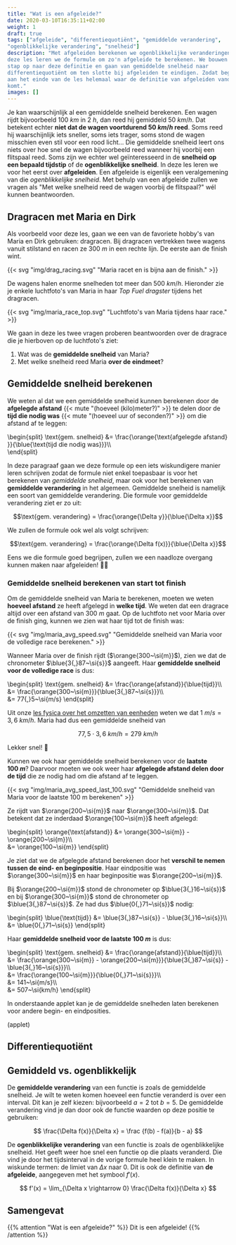 ```yaml
---
title: "Wat is een afgeleide?"
date: 2020-03-10T16:35:11+02:00
weight: 1
draft: true
tags: ["afgeleide", "differentiequotiënt", "gemiddelde verandering",
"ogenblikkelijke verandering", "snelheid"]
description: "Met afgeleiden berekenen we ogenblikkelijke veranderingen. In
deze les leren we de formule om zo'n afgeleide te berekenen. We bouwen stap per
stap op naar deze definitie en gaan van gemiddelde snelheid naar
differentiequotiënt om ten slotte bij afgeleiden te eindigen. Zodat begrijp je
aan het einde van de les helemaal waar de definitie van afgeleiden vandaan
komt."
images: []
---
```


Je kan waarschijnlijk al een gemiddelde snelheid berekenen. Een wagen rijdt
bijvoorbeeld $100~\si{km}$ in $2~\si{h}$, dan reed hij gemiddeld
$50~\si{km/h}$. Dat betekent echter **niet dat de wagen voortdurend
$50~\si{km/h}$ reed**. Soms reed hij waarschijnlijk iets sneller, soms iets
trager, soms stond de wagen misschien even stil voor een rood licht... Die
gemiddelde snelheid leert ons niets over hoe snel de wagen bijvoorbeeld reed
wanneer hij voorbij een flitspaal reed. Soms zijn we echter wel geïnteresseerd
in de **snelheid op een bepaald tijdstip** of de **ogenblikkelijke snelheid**.
In deze les leren we voor het eerst over **afgeleiden**. Een afgeleide is
eigenlijk een veralgemening van die *ogenblikkelijke snelheid*.  Met behulp
van een afgeleide zullen we vragen als "Met welke snelheid reed de wagen
voorbij de flitspaal?" wél kunnen beantwoorden.


## Dragracen met Maria en Dirk

Als voorbeeld voor deze les, gaan we een van de favoriete hobby's van Maria en
Dirk gebruiken: dragracen.  Bij dragracen vertrekken twee wagens vanuit
stilstand en racen ze $300~\si{m}$ in een rechte lijn. De eerste aan de finish
wint.

{{< svg "img/drag_racing.svg" "Maria racet en is bijna aan de finish." >}}

De wagens halen enorme snelheden tot meer dan $500~\si{km/h}$. Hieronder zie je
enkele luchtfoto's van Maria in haar *Top Fuel dragster* tijdens het dragracen.

{{< svg "img/maria_race_top.svg" "Luchtfoto's van Maria tijdens haar race." >}}

We gaan in deze les twee vragen proberen beantwoorden over de dragrace die je
hierboven op de luchtfoto's ziet:

1. Wat was de **gemiddelde snelheid** van Maria?
2. Met welke snelheid reed Maria **over de eindmeet**?


## Gemiddelde snelheid berekenen

We weten al dat we een gemiddelde 
snelheid kunnen berekenen door de **afgelegde afstand**
{{< mute "(hoeveel (kilo)meter?)" >}} te delen door de **tijd die nodig 
was** {{< mute "(hoeveel uur of seconden?)" >}} om die afstand af te leggen:

\begin{split}
    \text{gem. snelheid} &= \frac{\orange{\text{afgelegde afstand} }}{\blue{\text{tijd die nodig was}}}\\\\\
\end{split}

In deze paragraaf gaan we deze formule op een iets wiskundigere manier leren 
schrijven zodat de formule niet enkel toepasbaar is voor het berekenen van 
*gemiddelde snelheid*, maar ook voor het berekenen van **gemiddelde 
verandering** in het algemeen. Gemiddelde snelheid is namelijk een soort van
gemiddelde verandering. Die formule voor gemiddelde verandering ziet er zo 
uit:

$$\text{gem. verandering} = \frac{\orange{\Delta y}}{\blue{\Delta x}}$$

We zullen de formule ook wel als volgt schrijven:

$$\text{gem. verandering} = \frac{\orange{\Delta f(x)}}{\blue{\Delta x}}$$

Eens we die formule goed begrijpen, zullen we een naadloze overgang kunnen 
maken naar afgeleiden! 🏄‍♀️

### Gemiddelde snelheid berekenen van start tot finish

Om de gemiddelde snelheid van Maria te berekenen, moeten we weten **hoeveel
afstand** ze heeft afgelegd in **welke tijd**. We weten dat een dragrace altijd
over een afstand van $300~\si{m}$ gaat. Op de luchtfoto net voor Maria over de
finish ging, kunnen we zien wat haar tijd tot de finish was:

{{< svg "img/maria_avg_speed.svg" "Gemiddelde snelheid van Maria voor de volledige race berekenen." >}}

Wanneer Maria over de finish rijdt ($\orange{300~\si{m}}$), zien we dat de
chronometer $\blue{3{,}87~\si{s}}$ aangeeft. Haar 
**gemiddelde snelheid voor de volledige race** is dus:

\begin{split}
    \text{gem. snelheid} &= \frac{\orange{afstand}}{\blue{tijd}}\\\\\
                         &= \frac{\orange{300~\si{m}}}{\blue{3{,}87~\si{s}}}\\\\\
                         &= 77{,}5~\si{m/s}
\end{split}

Uit onze [les fysica over het omzetten van
eenheden](../../../fysica/grootheden_eenheden/eenheden_omzetten) weten we dat
$1~\si{m/s} = 3{,}6~\si{km/h}$. Maria had dus een gemiddelde snelheid van

$$77{,}5\cdot3{,}6~\si{km/h} = 279~\si{km/h}$$

Lekker snel! :rocket:

Kunnen we ook haar gemiddelde snelheid berekenen
voor de **laatste $100~\si{m}$**? Daarvoor moeten we ook weer haar **afgelegde
afstand delen door de tijd** die ze nodig had om die afstand af te leggen.

{{< svg "img/maria_avg_speed_last_100.svg" "Gemiddelde snelheid van Maria voor de laatste 100 m berekenen" >}}

Ze rijdt van $\orange{200~\si{m}}$ naar $\orange{300~\si{m}}$. Dat betekent dat
ze inderdaad $\orange{100~\si{m}}$ heeft afgelegd:

\begin{split}
    \orange{\text{afstand}} &= \orange{300~\si{m}} - \orange{200~\si{m}}\\\\\
                            &= \orange{100~\si{m}}
\end{split}

Je ziet dat we de afgelegde afstand berekenen door het **verschil te nemen
tussen de eind- en beginpositie**. Haar eindpositie was $\orange{300~\si{m}}$ 
en haar beginpositie was $\orange{200~\si{m}}$.


Bij $\orange{200~\si{m}}$ stond de chronometer op $\blue{3{,}16~\si{s}}$ en bij
$\orange{300~\si{m}}$ stond de chronometer op $\blue{3{,}87~\si{s}}$. Ze had
dus $\blue{0{,}71~\si{s}}$ nodig:

\begin{split}
    \blue{\text{tijd}} &= \blue{3{,}87~\si{s}} - \blue{3{,}16~\si{s}}\\\\\
                       &= \blue{0{,}71~\si{s}}
\end{split}

Haar **gemiddelde snelheid voor de laatste $100~\si{m}$** is dus:

\begin{split}
    \text{gem. snelheid}  &= \frac{\orange{afstand}}{\blue{tijd}}\\\\\
                          &= \frac{\orange{300~\si{m}} - \orange{200~\si{m}}}{\blue{3{,}87~\si{s}} - \blue{3{,}16~\si{s}}}\\\\\
                         &= \frac{\orange{100~\si{m}}}{\blue{0{,}71~\si{s}}}\\\\\
                         &= 141~\si{m/s}\\\\\
                         &= 507~\si{km/h}
\end{split}

In onderstaande applet kan je de gemiddelde snelheden laten berekenen voor 
andere begin- en eindposities. 

(applet)

## Differentiequotiënt

## Gemiddeld vs. ogenblikkelijk

De **gemiddelde verandering** van een functie is zoals de gemiddelde snelheid. Je wilt te weten komen hoeveel een functie veranderd is over een interval. Dit kan je zelf kiezen: bijvoorbeeld $a = 2$ tot $b = 5$. De gemiddelde verandering vind je dan door ook de functie waarden op deze positie te gebruiken:

$$ \frac{\Delta f(x)}{\Delta x} = \frac {f(b) - f(a)}{b - a} $$

De **ogenblikkelijke verandering** van een functie is zoals de ogenblikkelijke snelheid. Het geeft weer hoe snel een functie op die plaats veranderd. Die vind je door het tijdsinterval in de vorige formule heel klein te maken. In wiskunde termen: de limiet van $\Delta x$ naar $0$. Dit is ook de definitie van **de afgeleide**, aangegeven met het symbool $f'(x)$.

$$ f'(x) = \lim_{\Delta x \rightarrow 0} \frac{\Delta f(x)}{\Delta x} $$


## Samengevat

{{% attention "Wat is een afgeleide?" %}}
Dit is een afgeleide!
{{% /attention %}}

